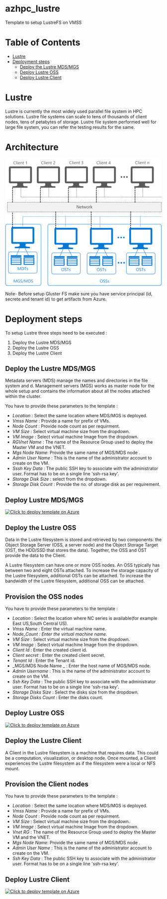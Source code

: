 # azhpc_lustre
Template to setup LustreFS on VMSS

Table of Contents
=================
* [Lustre](#Lustre)
* [Deployment steps](#deployment-steps)
  * [Deploy the Lustre MDS/MGS](#Deploy-the-Lustre-MDS/MGS)
  * [Deploy Lustre OSS](#Deploy-Lustre-OSS)
  * [Deploy Lustre Client](#Deploy-Lustre-Client)

 
# Lustre
Lustre is currently the most widely used parallel file system in HPC solutions. Lustre file systems can scale to tens of thousands of client nodes, tens of petabytes of storage. Lustre file system performed well for large file system, you can refer the testing results for the same.

# Architecture
![Lustre Architecture](/images/lustre_arch.png)

Note- Before setup Gluster FS make sure you have service principal (id, secrete and tenant id) to get artifacts from Azure.
# Deployment steps
To setup Lustre three steps need to be executed :
1. Deploy the Lustre MDS/MGS
2. Deploy the Lustre OSS
3. Deploy the Lustre Client

## Deploy the Lustre MDS/MGS
Metadata servers (MDS) manage the names and directories in the file system and d.	Management servers (MGS) works as master node for the whole setup and contains the information about all the nodes attached within the cluster. 

You have to provide these parameters to the template :

* _Location_ : Select the same location where MDS/MGS is deployed.
* _Vmss Name_ : Provide a name for prefix of VMs.
* _Node Count_ : Provide node count as per requirment.
* _VM Size_ : Select virtual machine size from the dropdown.
* _VM Image_ : Select virtual machine Image from the dropdown.
* _RGVnet Name_ : The name of the Resource Group used to deploy the Master VM and the VNET.
* _Mgs Node Name_: Provide the same name of MGS/MDS node .
* _Admin User Name_ : This is the name of the administrator account to create on the VM.
* _Sssh Key Data_ : The public SSH key to associate with the administrator user. Format has to be on a single line 'ssh-rsa key'.
* _Storage Disk Size_ : select from the dropdown.
* _Storage Disk Count_ : Provide the no. of storage disk as per requirement.

## Deploy Lustre MDS/MGS
[![Click to deploy template on Azure](http://azuredeploy.net/deploybutton.png "Click to deploy template on Azure")](https://portal.azure.com/#create/Microsoft.Template/uri/https%3A%2F%2Fraw.githubusercontent.com%2Ftanewill%2Fazhpc_lustre%2Fmaster%2Flustre-master.json) 
## Deploy the Lustre OSS
Data in the Lustre filesystem is stored and retrieved by two components: the Object Storage Server (OSS, a server node) and the Object Storage Target (OST, the HDD/SSD that stores the data). Together, the OSS and OST provide the data to the Client.

A Lustre filesystem can have one or more OSS nodes. An OSS typically has between two and eight OSTs attached. To increase the storage capacity of the Lustre filesystem, additional OSTs can be attached. To increase the bandwidth of the Lustre filesystem, additional OSS can be attached.
## Provision the OSS nodes

You have to provide these parameters to the template :


* _Location_ : Select the location where NC series is available(for example East US,South Central US). 
* _Vmss Name_ : Enter the virtual machine name. 
* _Node_Count : Enter the virtual machine name._
* _VM Size_ : Select virtual machine size from the dropdown.
* _VM Image_ : Select virtual machine Image from the dropdown.
* _Client Id_ : Enter the created client id.
* _Client secret_ : Enter the created client secret.
* _Tenant Id_ : Enter the Tenant id.
* _MGS/MDS Node Name _ : Enter the host name of MGS/MDS node.
* _Admin Username_ : This is the name of the administrator account to create on the VM.
* _Ssh Key Data_ : The public SSH key to associate with the administrator user. Format has to be on a single line 'ssh-rsa key'.
* _Storage Disks Size_ : Select the disks size from the dropdown.
* _Storage Disks Count_ : Enter the disks count.










## Deploy Lustre OSS
[![Click to deploy template on Azure](http://azuredeploy.net/deploybutton.png "Click to deploy template on Azure")](https://portal.azure.com/#create/Microsoft.Template/uri/https%3A%2F%2Fraw.githubusercontent.com%2Ftanewill%2Fazhpc_lustre%2Fmaster%2Flustre-server.json)

## Deploy the Lustre Client
A Client in the Lustre filesystem is a machine that requires data. This could be a computation, visualization, or desktop node. Once mounted, a Client experiences the Lustre filesystem as if the filesystem were a local or NFS mount.
## Provision the Client nodes

You have to provide these parameters to the template :


* _Location_ : Select the same location where MDS/MGS is deployed.
* _Vmss Name_ : Provide a name for prefix of VMs.
* _Node Count_ : Provide node count as per requirment.
* _VM Size_ : Select virtual machine size from the dropdown.
* _VM Image_ : Select virtual machine Image from the dropdown.
* _Vnet RG_ : The name of the Resource Group used to deploy the Master VM and the VNET.
* _Mgs Node Name_: Provide the same name of MGS/MDS node .
* _Admin User Name_ : This is the name of the administrator account to create on the VM.
* _Ssh Key Data_ : The public SSH key to associate with the administrator user. Format has to be on a single line 'ssh-rsa key'.


## Deploy Lustre Client
[![Click to deploy template on Azure](http://azuredeploy.net/deploybutton.png "Click to deploy template on Azure")](https://portal.azure.com/#create/Microsoft.Template/uri/https%3A%2F%2Fraw.githubusercontent.com%2Ftanewill%2Fazhpc_lustre%2Fmaster%2Flustre-client.json)











